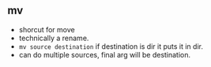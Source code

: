 ## mv
- shorcut for move
- technically a rename.
- `mv source destination` if destination is dir it puts it in dir. 
- can do multiple sources, final arg will be destination.
